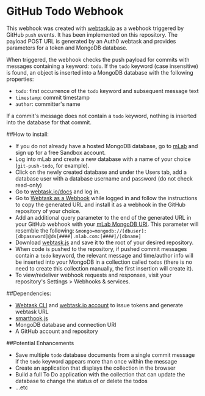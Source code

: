 # GitHub Todo Webhook

This webhook was created with [webtask.io](http://webtask.io) as a webhook triggered by GitHub `push` events. It has been implemented on this repository. The payload POST URL is generated by an Auth0 webtask and provides parameters for a token and MongoDB database.

When triggered, the webhook checks the push payload for commits with messages containing a keyword: `todo`. If the `todo` keyword (case insensitive) is found, an object is inserted into a MongoDB database with the following properties:
 
 * `todo`: first occurrence of the `todo` keyword and subsequent message text
 * `timestamp`: commit timestamp
 * `author`: committer's name
 
If a commit's message does not contain a `todo` keyword, nothing is inserted into the database for that commit.

##How to install:

* If you do not already have a hosted MongoDB database, go to [mLab](https://mlab.com) and sign up for a free Sandbox account.
* Log into mLab and create a new database with a name of your choice (`git-push-todo`, for example).
* Click on the newly created database and under the Users tab, add a database user with a database username and password (do not check read-only)
* Go to [webtask.io/docs](http://webtask.io/docs) and log in.
* Go to [Webtask as a Webhook](https://webtask.io/docs/sample_github) while logged in and follow the instructions to copy the generated URL and install it as a webhook in the GitHub repository of your choice.
* Add an additional query parameter to the end of the generated URL in your GitHub webhook with your [mLab MongoDB URI](http://docs.mlab.com/connecting/#connect-string). This parameter will resemble the following: `&mongo=mongodb://[dbuser]:[dbpassword]@ds[####].mlab.com:[####]/[dbname]`
* Download [webtask.js](https://github.com/kmaida/webtask/blob/master/webtask.js) and save it to the root of your desired repository.
* When code is pushed to the repository, if pushed commit messages contain a `todo` keyword, the relevant message and time/author info will be inserted into your MongoDB in a collection called `todos` (there is no need to create this collection manually, the first insertion will create it).
* To view/redeliver webhook requests and responses, visit your repository's Settings > Webhooks & services.

##Dependencies:

* [Webtask CLI](https://webtask.io/cli) and [webtask.io account](https://webtask.io/docs/sample_github) to issue tokens and generate webtask URL 
* [smarthook.js](https://github.com/auth0/webtask-scripts/blob/master/github/smarthook.js)
* MongoDB database and connection URI
* A GitHub account and repository

##Potential Enhancements
* Save multiple `todo` database documents from a single commit message if the `todo` keyword appears more than once within the message
* Create an application that displays the collection in the browser
* Build a full To Do application with the collection that can update the database to change the status of or delete the todos
* ...etc